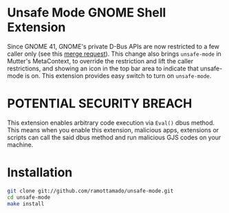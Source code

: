 # Unsafe Mode GNOME Shell Extension

Since GNOME 41, GNOME's private D-Bus APIs are now restricted to a few caller only (see this [merge request](https://gitlab.gnome.org/GNOME/gnome-shell/-/merge_requests/1970)). This change also brings `unsafe-mode` in Mutter's MetaContext, to override the restriction and lift the caller restrictions, and showing an icon in the top bar area to indicate that unsafe-mode is on. This extension provides easy switch to turn on `unsafe-mode`.

# POTENTIAL SECURITY BREACH

This extension enables arbitrary code execution via `Eval()` dbus method. This means when you enable this extension, malicious apps, extensions or scripts can call the said dbus method and run malicious GJS codes on your machine.

# Installation

```sh
git clone git://github.com/ramottamado/unsafe-mode.git
cd unsafe-mode
make install
```